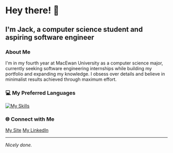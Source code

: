 # Hey there! 👋
## I'm Jack, a computer science student and aspiring software engineer

### About Me
I'm in my fourth year at MacEwan University as a computer science major, currently seeking software engineering internships while building my portfolio and expanding my knowledge. I obsess over details and believe in minimalist results achieved through maximum effort.

### 💻 My Preferred Languages
[![My Skills](https://skillicons.dev/icons?i=python,c,cs,rust,java)](https://skillicons.dev)


### 🌐 Connect with Me
[My Site](https://jackderksen.github.io/)
[My LinkedIn](https://linkedin.com/in/jack-derksen-6292a1261)

---
*Nicely done.*
